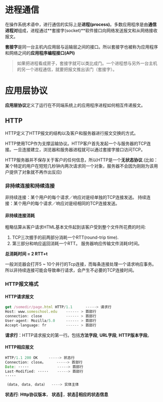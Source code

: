 # 进程通信
在操作系统术语中，进行通信的实际上是**进程(process)**。多数应用程序是由**通信进程对**组成，进程通过**套接字(socket)**软件接口向网络发送报文和从网络接收报文。

**套接字**是同一台主机内应用层与运输层之间的接口。所以套接字也被称为应用程序和网络之间的**应用程序编程接口(API)**

> 如果把进程看成房子，套接字就可以类比成门。一个进程想与另外一台主机的另一个进程通信，就要把报文推出该门（套接字）。

# 应用层协议
**应用层协议**定义了运行在不同端系统上的应用程序进程如何相互传递报文。

## HTTP
HTTP定义了HTTP报文的结构以及客户和服务器进行报文交换的方式。

HTTP使用TCP作为支撑运输协议。HTTP客户首先发起一个与服务器的TCP连接。一旦连接建立，浏览器和服务器进程就可以通过套接字接口访问TCP。

HTTP服务器并不保存关于客户的任何信息，所以HTTP是一个**无状态协议**.(比如：某个特定的用户在短短几秒钟内两次请求同一个对象，服务器不会因为刚刚为该用户提供了对象就不再作出反应)

### 非持续连接和持续连接
非持续连接：某个用户的每个请求／响应对是经单独的TCP连接发送。
持续连接：某个用户的每个请求／响应对是经相同的TCP连接发送。


#### 非持续连接消耗
粗略估算从客户请求HTML基本文件起到该客户受到整个文件所花费的时间:

1. TCP三次握手的前两部分消耗一个RTT(round-trip time).
2. 第三部分和响应返回消耗一个RTT。 服务器响应传输文件消耗t时间。

**总消耗时间 = 2 RTT+t**

一般浏览器会打开5 ~ 10个并行的Tcp连接，而每条连接处理一个请求响应事务。所以非持续连接可能会导致串行请求，会产生不必要的TCP连接时间。

### HTTP报文格式

#### HTTP请求报文

```js
get /somedir/page.html HTTP/1.1      -----> 请求行
Host: www.someschool.edu    ------ > 首部行
connection: close           ------ > 首部行
User-agent: Mozilla/5.0     ------ > 首部行
Accept-language: fr         ------ > 首部行
```

**请求行**：HTTP请求报文的第一行。包括**方法字段**, **URL字段**, **HTTP版本字段**。


#### HTTP相应报文

```js
HTTP/1.1 200 OK     -----> 状态行
Connection: close。     -----> 首部行
Date: ·····             -----> 首部行
Last-Modified: ·····    -----> 首部行
·····

（data, data, data）  ----> 实体主体
```

**状态行**: **Http协议版本**， **状态🐎**，**状态🐎相应的状态信息**
